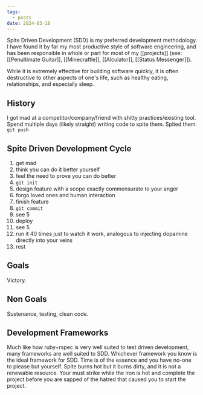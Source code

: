 ```yaml
---
tags:
  - posts
date: 2024-03-18
---
```

Spite Driven Development (SDD) is my preferred development methodology.  I have found it by far my most productive style of software engineering, and has been responsible in whole or part for most of my [[projects]] (see: [[Penultimate Guitar]], [[Minecraftle]], [[Alculator]], [[Status Messenger]]).

While it is extremely effective for building software quickly, it is often destructive to other aspects of one's life, such as healthy eating, relationships, and especially sleep.

## History

I got mad at a competitor/company/friend with shitty practices/existing tool.  Spend multiple days (likely straight) writing code to spite them.  Spited them. `git push`

## Spite Driven Development Cycle

1. get mad
2. think you can do it better yourself
3. feel the need to prove you can do better
4. `git init`
5. design feature with a scope exactly commensurate to your anger
6. forgo loved ones and human interaction
7. finish feature
8. `git commit`
9. see 5
10. deploy
11. see 5
12. run it 40 times just to watch it work, analogous to injecting dopamine directly into your veins
13. rest

## Goals

Victory.

## Non Goals

Sustenance, testing, clean code.

## Development Frameworks

Much like how ruby+rspec is very well suited to test driven development, many frameworks are well suited to SDD.  Whichever framework you know is the ideal framework for SDD.  Time is of the essence and you have no-one to please but yourself.  Spite burns hot but it burns dirty, and it is not a renewable resource.  Your must strike while the iron is hot and complete the project before you are sapped of the hatred that caused you to start the project.
